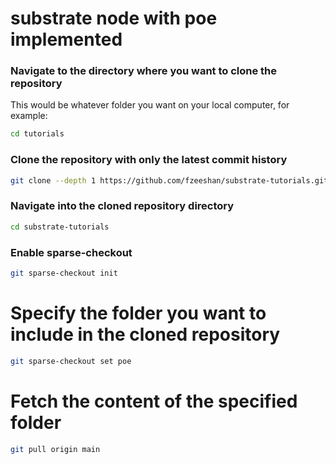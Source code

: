 # substrate node with poe implemented


### Navigate to the directory where you want to clone the repository
This would be whatever folder you want on your local computer, for example:
```sh
cd tutorials
```

### Clone the repository with only the latest commit history
```sh
git clone --depth 1 https://github.com/fzeeshan/substrate-tutorials.git
```
### Navigate into the cloned repository directory
```sh
cd substrate-tutorials
```
### Enable sparse-checkout
```sh
git sparse-checkout init
```
# Specify the folder you want to include in the cloned repository
```sh
git sparse-checkout set poe
```
# Fetch the content of the specified folder
```sh
git pull origin main
```
